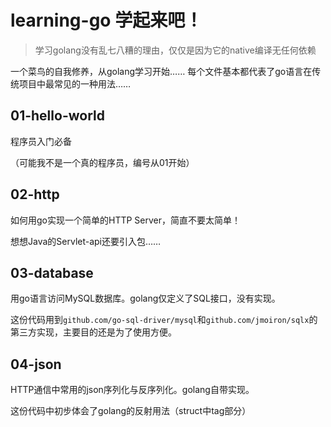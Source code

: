 # learning-go 学起来吧！

> 学习golang没有乱七八糟的理由，仅仅是因为它的native编译无任何依赖

一个菜鸟的自我修养，从golang学习开始……
每个文件基本都代表了go语言在传统项目中最常见的一种用法……



## 01-hello-world

程序员入门必备

（可能我不是一个真的程序员，编号从01开始）



## 02-http

如何用go实现一个简单的HTTP Server，简直不要太简单！

想想Java的Servlet-api还要引入包……



## 03-database

用go语言访问MySQL数据库。golang仅定义了SQL接口，没有实现。

这份代码用到`github.com/go-sql-driver/mysql`和`github.com/jmoiron/sqlx`的第三方实现，主要目的还是为了使用方便。



## 04-json

HTTP通信中常用的json序列化与反序列化。golang自带实现。

这份代码中初步体会了golang的反射用法（struct中tag部分）
